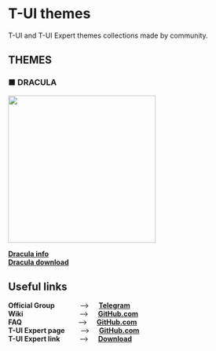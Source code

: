 # T-UI themes
T-UI and T-UI Expert themes collections made by community.

## THEMES

### ■ DRACULA


<img src="https://github.com/M4dGun/t-ui_themes/blob/main/Dracula_theme/Screenshot_DRACULA_1.jpg" data-canonical-src="https://github.com/M4dGun/t-ui_themes/blob/main/Dracula_theme/Screenshot_DRACULA_1.jpg" width="300" />

**[Dracula info](https://github.com/M4dGun/t-ui_themes/blob/main/Dracula_theme/README.md)**<br>
**[Dracula download](https://github.com/M4dGun/t-ui_themes/raw/main/Dracula_theme/DRACULA_THEME_2022.zip)**<br>

## Useful links

**Official Group**&nbsp;&nbsp;&nbsp;&nbsp;&nbsp;&nbsp;&nbsp;&nbsp;&nbsp;&nbsp;&nbsp;&nbsp;&nbsp;-->&nbsp;&nbsp;&nbsp;&nbsp;&nbsp;**[Telegram](https://t.me/tuilauncher)**<br>
**Wiki**&nbsp;&nbsp;&nbsp;&nbsp;&nbsp;&nbsp;&nbsp;&nbsp;&nbsp;&nbsp;&nbsp;&nbsp;&nbsp;&nbsp;&nbsp;&nbsp;&nbsp;&nbsp;&nbsp;&nbsp;&nbsp;&nbsp;&nbsp;&nbsp;&nbsp;&nbsp;&nbsp;&nbsp;&nbsp;-->&nbsp;&nbsp;&nbsp;&nbsp;&nbsp;**[GitHub.com](https://github.com/Andre1299/TUI-ConsoleLauncher/wiki)**<br>
**FAQ**&nbsp;&nbsp;&nbsp;&nbsp;&nbsp;&nbsp;&nbsp;&nbsp;&nbsp;&nbsp;&nbsp;&nbsp;&nbsp;&nbsp;&nbsp;&nbsp;&nbsp;&nbsp;&nbsp;&nbsp;&nbsp;&nbsp;&nbsp;&nbsp;&nbsp;&nbsp;&nbsp;&nbsp;&nbsp;-->&nbsp;&nbsp;&nbsp;&nbsp;&nbsp;**[GitHub.com](https://github.com/Andre1299/TUI-ConsoleLauncher/wiki/FAQ)**<br>
**T-UI Expert page**&nbsp;&nbsp;&nbsp;&nbsp;&nbsp;&nbsp;&nbsp;&nbsp;-->&nbsp;&nbsp;&nbsp;&nbsp;&nbsp;**[GitHub.com](https://github.com/v1nc/T-UI-Expert)**<br>
**T-UI Expert link**&nbsp;&nbsp;&nbsp;&nbsp;&nbsp;&nbsp;&nbsp;&nbsp;&nbsp;&nbsp;-->&nbsp;&nbsp;&nbsp;&nbsp;&nbsp;**[Download](https://github.com/v1nc/T-UI-Expert/releases/download/v0.4.4e/de.reckendrees.systems.tui.expert_fdroid_v.0.4.4e.apk)**<br>
